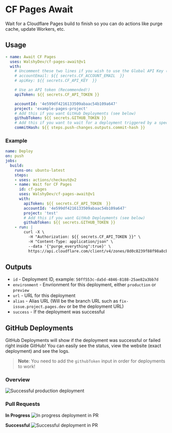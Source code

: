 # CF Pages Await

Wait for a Cloudflare Pages build to finish so you can do actions like purge cache, update Workers, etc.

## Usage
```yml
- name: Await CF Pages
  uses: WalshyDev/cf-pages-await@v1
  with:
    # Uncomment these two lines if you wish to use the Global API Key (Not recommended!)
    # accountEmail: ${{ secrets.CF_ACCOUNT_EMAIL  }}
    # apiKey: ${{ secrets.CF_API_KEY  }}

    # Use an API token (Recommended!)
    apiToken: ${{ secrets.CF_API_TOKEN }}

    accountId: '4e599df4216133509abaac54b109a647'
    project: 'example-pages-project'
    # Add this if you want GitHub Deployments (see below)
    githubToken: ${{ secrets.GITHUB_TOKEN }}
    # Add this if you want to wait for a deployment triggered by a specfied commit
    commitHash: ${{ steps.push-changes.outputs.commit-hash }}
```

### Example
```yml
name: Deploy
on: push
jobs:
  build:
    runs-on: ubuntu-latest
    steps:
    - uses: actions/checkout@v2
    - name: Wait for CF Pages
      id: cf-pages
      uses: WalshyDev/cf-pages-await@v1
      with:
        apiToken: ${{ secrets.CF_API_TOKEN  }}
        accountId: '4e599df4216133509abaac54b109a647'
        project: 'test'
        # Add this if you want GitHub Deployments (see below)
        githubToken: ${{ secrets.GITHUB_TOKEN }}
    - run: |
        curl -X \
          -H "Authorization: ${{ secrets.CF_API_TOKEN }}" \
          -H "Content-Type: application/json" \
          --data '{"purge_everything":true}' \
          https://api.cloudflare.com/client/v4/zones/8d0c8239f88f98a8cb82ec7bb29b8556/purge_cache
```

## Outputs
* `id`          - Deployment ID, example: `50ff553c-da5d-4846-8188-25ae82a3bb7d`
* `environment` - Envrionment for this deployment, either `production` or `preview`
* `url`         - URL for this deployment
* `alias`       - Alias URL (Will be the branch URL such as `fix-issue.project.pages.dev` or be the deployment URL)
* `success`     - If the deployment was successful

## GitHub Deployments
GitHub Deployments will show if the deployment was successful or failed right inside GitHub! You can easily see the status, view the website (exact deployment) and see the logs.

> **Note**: You need to add the `githubToken` input in order for deployments to work!

### Overview
![Successful production deployment](https://user-images.githubusercontent.com/8492901/149387681-25ec860d-0c8e-4075-8ab0-4d289b86127b.png)

### Pull Requests
**In Progress**
![In progress deployment in PR](https://user-images.githubusercontent.com/8492901/149388796-6bbd4ae9-b7b3-4d06-80c5-c18b3737f51f.png)

**Successful**
![Successful deployment in PR](https://user-images.githubusercontent.com/8492901/149388892-14a7ea25-6865-4d52-b403-30e8cec449d2.png)
